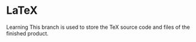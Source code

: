 # LaTeX
Learning
This branch is used to store the TeX source code and files of the finished product.
